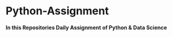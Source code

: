 # Python-Assignment

<strong>In this Repositories Daily Assignment of Python & Data Science </strong>
